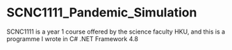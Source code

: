 # SCNC1111_Pandemic_Simulation
SCNC1111 is a year 1 course offered by the science faculty HKU, and this is a programme I wrote in C# .NET Framework 4.8
